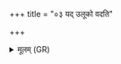+++
title = "०३ यद् उलूको वदति"

+++
<details><summary>मूलम् (GR)</summary>

यद् उलूको वदति मोघम् एतद्  
यत् कपोतः पदम् अग्नौ कृणोति ।  
श्रुतकर्णाय कवये स्तोम्याय  
तस्मै यमाय नमो अस्त्व् अद्य ॥
</details>